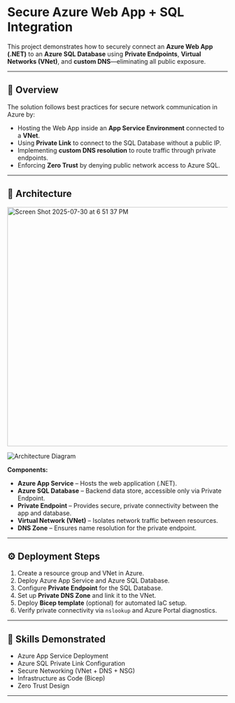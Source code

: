 #  Secure Azure Web App + SQL Integration

This project demonstrates how to securely connect an **Azure Web App (.NET)** to an **Azure SQL Database** using **Private Endpoints**, **Virtual Networks (VNet)**, and **custom DNS**—eliminating all public exposure.

---

## 🧠 Overview

The solution follows best practices for secure network communication in Azure by:
- Hosting the Web App inside an **App Service Environment** connected to a **VNet**.
- Using **Private Link** to connect to the SQL Database without a public IP.
- Implementing **custom DNS resolution** to route traffic through private endpoints.
- Enforcing **Zero Trust** by denying public network access to Azure SQL.

---

## 🧩 Architecture
<img width="951" height="546" alt="Screen Shot 2025-07-30 at 6 51 37 PM" src="https://github.com/user-attachments/assets/392bdeae-2f3e-43a8-9d6d-bee240028bcd" />

![Architecture Diagram](./secure-azure-webapp-sql-diagram.png)

**Components:**
- **Azure App Service** – Hosts the web application (.NET).  
- **Azure SQL Database** – Backend data store, accessible only via Private Endpoint.  
- **Private Endpoint** – Provides secure, private connectivity between the app and database.  
- **Virtual Network (VNet)** – Isolates network traffic between resources.  
- **DNS Zone** – Ensures name resolution for the private endpoint.

---

## ⚙️ Deployment Steps

1. Create a resource group and VNet in Azure.  
2. Deploy Azure App Service and Azure SQL Database.  
3. Configure **Private Endpoint** for the SQL Database.  
4. Set up **Private DNS Zone** and link it to the VNet.  
5. Deploy **Bicep template** (optional) for automated IaC setup.  
6. Verify private connectivity via `nslookup` and Azure Portal diagnostics.

---

## 🧠 Skills Demonstrated
- Azure App Service Deployment  
- Azure SQL Private Link Configuration  
- Secure Networking (VNet + DNS + NSG)  
- Infrastructure as Code (Bicep)  
- Zero Trust Design  

---


